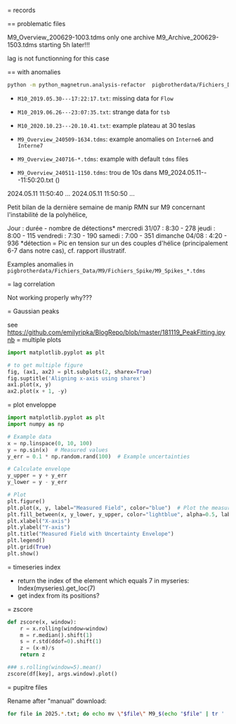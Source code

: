 = records

== problematic files

M9_Overview_200629-1003.tdms only one archive M9_Archive_200629-1503.tdms starting 5h later!!!

lag is not functionning for this case

== with anomalies

```bash
python -m python_magnetrun.analysis-refactor  pigbrotherdata/Fichiers_Data/M9/Overview/M9_Overview_240509-*.tdms --key Référence_GR1 --show --synchronize
```

- `M10_2019.05.30---17:22:17.txt`: missing data for `Flow`
- `M10_2019.06.26---23:07:35.txt`: strange data for `tsb`
- `M10_2020.10.23---20.10.41.txt`: example plateau at 30 teslas

- `M9_Overview_240509-1634.tdms`: example anomalies on `Interne6` and `Interne7`
- `M9_Overview_240716-*.tdms`: example with default `tdms` files
- `M9_Overview_240511-1150.tdms`: trou de 10s dans M9_2024.05.11---11:50:20.txt ()

2024.05.11	11:50:40	...	
2024.05.11	11:50:50	...	

Petit bilan de la dernière semaine de manip RMN sur M9 concernant l'instabilité de la polyhélice,

Jour : durée - nombre de détections*
mercredi 31/07 : 8:30 - 278
jeudi : 8:00 - 115
vendredi : 7:30 - 190
samedi : 7:00 - 351
dimanche 04/08 : 4:20 - 936
*détection = Pic en tension sur un des couples d'hélice (principalement 6-7 dans notre cas), cf. rapport illustratif.

Examples anomalies in `pigbrotherdata/Fichiers_Data/M9/Fichiers_Spike/M9_Spikes_*.tdms`


= lag correlation

Not working properly why???

= Gaussian peaks

see https://github.com/emilyripka/BlogRepo/blob/master/181119_PeakFitting.ipynb
= multiple plots

```python
import matplotlib.pyplot as plt

# to get multiple figure
fig, (ax1, ax2) = plt.subplots(2, sharex=True)
fig.suptitle('Aligning x-axis using sharex')
ax1.plot(x, y)
ax2.plot(x + 1, -y)
```

= plot enveloppe

```python
import matplotlib.pyplot as plt
import numpy as np

# Example data
x = np.linspace(0, 10, 100)
y = np.sin(x)  # Measured values
y_err = 0.1 * np.random.rand(100)  # Example uncertainties

# Calculate envelope
y_upper = y + y_err
y_lower = y - y_err

# Plot
plt.figure()
plt.plot(x, y, label="Measured Field", color="blue")  # Plot the measured values
plt.fill_between(x, y_lower, y_upper, color="lightblue", alpha=0.5, label="Uncertainty Envelope")  # Plot the envelope
plt.xlabel("X-axis")
plt.ylabel("Y-axis")
plt.title("Measured Field with Uncertainty Envelope")
plt.legend()
plt.grid(True)
plt.show()
```

= timeseries index

* return the index of the element which equals 7 in myseries: Index(myseries).get_loc(7)
* get index from its positions?

= zscore

```python
def zscore(x, window):
    r = x.rolling(window=window)
    m = r.median().shift(1)
    s = r.std(ddof=0).shift(1)
    z = (x-m)/s
    return z

### s.rolling(window=5).mean()
zscore(df[key], args.window).plot()
```


= pupitre files

Rename after "manual" download:

```bash
for file in 2025.*.txt; do echo mv \"$file\" M9_$(echo "$file" | tr ' ' '-'| tr '_' ':'); done
```

